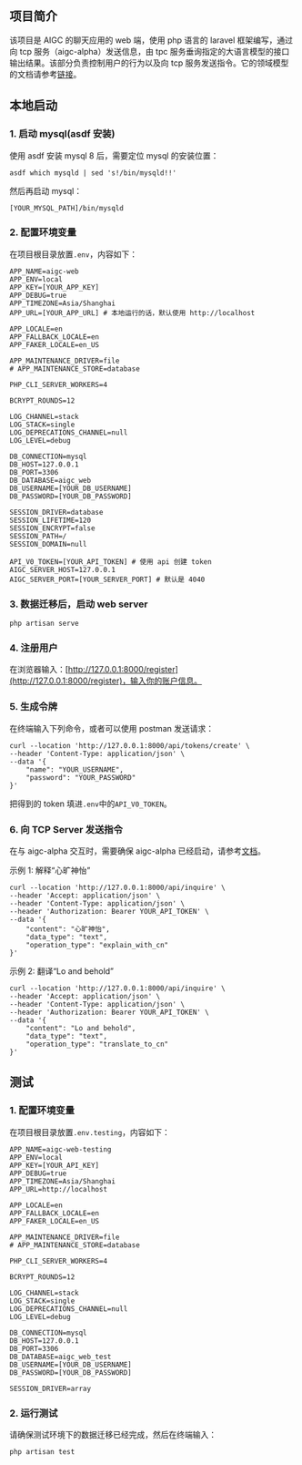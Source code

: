 ## 项目简介
该项目是 AIGC 的聊天应用的 web 端，使用 php 语言的 laravel 框架编写，通过向 tcp  服务（aigc-alpha）发送信息，由 tpc 服务垂询指定的大语言模型的接口输出结果。该部分负责控制用户的行为以及向 tcp 服务发送指令。它的领域模型的文档请参考[链接](https://github.com/turbulent-flow/aigc-web/blob/main/AIGC%20%E9%A2%86%E5%9F%9F%E6%A8%A1%E5%9E%8B.pdf)。

## 本地启动
### 1. 启动 mysql(asdf 安装)
使用 asdf 安装 mysql 8 后，需要定位 mysql 的安装位置：
```shell
asdf which mysqld | sed 's!/bin/mysqld!!'
```
然后再启动 mysql：
```shell
[YOUR_MYSQL_PATH]/bin/mysqld
```

### 2. 配置环境变量
在项目根目录放置`.env`，内容如下：
```text
APP_NAME=aigc-web
APP_ENV=local
APP_KEY=[YOUR_APP_KEY]
APP_DEBUG=true
APP_TIMEZONE=Asia/Shanghai
APP_URL=[YOUR_APP_URL] # 本地运行的话，默认使用 http://localhost

APP_LOCALE=en
APP_FALLBACK_LOCALE=en
APP_FAKER_LOCALE=en_US

APP_MAINTENANCE_DRIVER=file
# APP_MAINTENANCE_STORE=database

PHP_CLI_SERVER_WORKERS=4

BCRYPT_ROUNDS=12

LOG_CHANNEL=stack
LOG_STACK=single
LOG_DEPRECATIONS_CHANNEL=null
LOG_LEVEL=debug

DB_CONNECTION=mysql
DB_HOST=127.0.0.1
DB_PORT=3306
DB_DATABASE=aigc_web
DB_USERNAME=[YOUR_DB_USERNAME]
DB_PASSWORD=[YOUR_DB_PASSWORD]

SESSION_DRIVER=database
SESSION_LIFETIME=120
SESSION_ENCRYPT=false
SESSION_PATH=/
SESSION_DOMAIN=null

API_V0_TOKEN=[YOUR_API_TOKEN] # 使用 api 创建 token   
AIGC_SERVER_HOST=127.0.0.1
AIGC_SERVER_PORT=[YOUR_SERVER_PORT] # 默认是 4040
```

### 3. 数据迁移后，启动 web server
```shell
php artisan serve
```

### 4. 注册用户
在浏览器输入：[http://127.0.0.1:8000/register](http://127.0.0.1:8000/register)，输入你的账户信息。

### 5. 生成令牌
在终端输入下列命令，或者可以使用 postman 发送请求：
```shell
curl --location 'http://127.0.0.1:8000/api/tokens/create' \
--header 'Content-Type: application/json' \
--data '{
    "name": "YOUR_USERNAME",
    "password": "YOUR_PASSWORD"
}'
```
把得到的 token 填进`.env`中的`API_V0_TOKEN`。

### 6. 向 TCP Server 发送指令
在与 aigc-alpha 交互时，需要确保 aigc-alpha 已经启动，请参考[文档](https://github.com/turbulent-flow/aigc-alpha/blob/main/README.md#%E6%9C%AC%E5%9C%B0%E5%90%AF%E5%8A%A8)。

示例 1: 解释“心旷神怡”
```shell
curl --location 'http://127.0.0.1:8000/api/inquire' \
--header 'Accept: application/json' \
--header 'Content-Type: application/json' \
--header 'Authorization: Bearer YOUR_API_TOKEN' \
--data '{
    "content": "心旷神怡",
    "data_type": "text",
    "operation_type": "explain_with_cn"
}'
```

示例 2: 翻译“Lo and behold”
```shell
curl --location 'http://127.0.0.1:8000/api/inquire' \
--header 'Accept: application/json' \
--header 'Content-Type: application/json' \
--header 'Authorization: Bearer YOUR_API_TOKEN' \
--data '{
    "content": "Lo and behold",
    "data_type": "text",
    "operation_type": "translate_to_cn"
}'
```

## 测试
### 1. 配置环境变量
在项目根目录放置`.env.testing`，内容如下：
```text
APP_NAME=aigc-web-testing
APP_ENV=local
APP_KEY=[YOUR_API_KEY]
APP_DEBUG=true
APP_TIMEZONE=Asia/Shanghai
APP_URL=http://localhost

APP_LOCALE=en
APP_FALLBACK_LOCALE=en
APP_FAKER_LOCALE=en_US

APP_MAINTENANCE_DRIVER=file
# APP_MAINTENANCE_STORE=database

PHP_CLI_SERVER_WORKERS=4

BCRYPT_ROUNDS=12

LOG_CHANNEL=stack
LOG_STACK=single
LOG_DEPRECATIONS_CHANNEL=null
LOG_LEVEL=debug

DB_CONNECTION=mysql
DB_HOST=127.0.0.1
DB_PORT=3306
DB_DATABASE=aigc_web_test
DB_USERNAME=[YOUR_DB_USERNAME]
DB_PASSWORD=[YOUR_DB_PASSWORD]

SESSION_DRIVER=array
```

### 2. 运行测试
请确保测试环境下的数据迁移已经完成，然后在终端输入：
```shell
php artisan test
```
